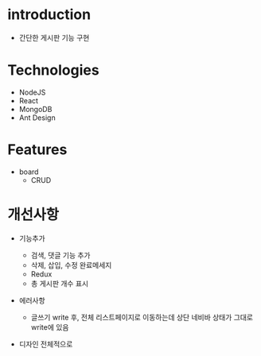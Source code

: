 # introduction

* 간단한 게시판 기능 구현


# Technologies

* NodeJS
* React
* MongoDB
* Ant Design


# Features

* board
   - CRUD
   

# 개선사항

* 기능추가
   - 검색, 댓글 기능 추가
   - 삭제, 삽입, 수정 완료메세지
   - Redux
   - 총 게시판 개수 표시

* 에러사항
   - 글쓰기 write 후, 전체 리스트페이지로 이동하는데 상단 네비바 상태가 그대로 write에 있음

* 디자인 전체적으로 
